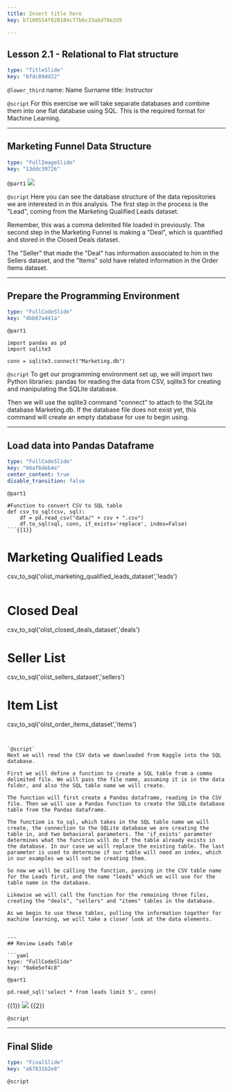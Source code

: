 ```yaml
---
title: Insert title here
key: b7100554f028184c77b6c33abd78e2d5

---
```

## Lesson 2.1 - Relational to Flat structure

```yaml
type: "TitleSlide"
key: "6fdc89dd22"
```

`@lower_third`
name: Name Surname
title: Instructor


`@script`
For this exercise we will take separate databases and combine them into one flat database using SQL. This is the required format for Machine Learning.


---
## Marketing Funnel Data Structure

```yaml
type: "FullImageSlide"
key: "13ddc39726"
```

`@part1`
![](https://i.imgur.com/Jory0O3.png)


`@script`
Here you can see the database structure of the data repositories we are interested in in this analysis. The first step in the process is the "Lead", coming from the Marketing Qualified Leads dataset.

Remember, this was a comma delimited file loaded in previously. The second step in the Marketing Funnel is making a "Deal", which is quantified and stored in the Closed Deals dataset.

The "Seller" that made the "Deal" has information associated to him in the Sellers dataset, and the "Items" sold have related information in the Order Items dataset.


---
## Prepare the Programming Environment

```yaml
type: "FullCodeSlide"
key: "4bb67a441a"
```

`@part1`
```
import pandas as pd
import sqlite3

conn = sqlite3.connect("Marketing.db")
```


`@script`
To get our programming environment set up, we will import two Python libraries: pandas for reading the data from CSV, sqlite3 for creating and manipulating the SQLite database.

Then we will use the sqlite3 command "connect" to attach to the SQLite database Marketing.db.  If the database file does not exist yet, this command will create an empty database for use to begin using.


---
## Load data into Pandas Dataframe

```yaml
type: "FullCodeSlide"
key: "66af6deb4e"
center_content: true
disable_transition: false
```

`@part1`
```
#Function to convert CSV to SQL table
def csv_to_sql(csv, sql):
    df = pd.read_csv("data/" + csv + ".csv")
    df.to_sql(sql, conn, if_exists='replace', index=False)
```{{1}}
```
# Marketing Qualified Leads
csv_to_sql('olist_marketing_qualified_leads_dataset','leads')
```{{2}}
```
# Closed Deal
csv_to_sql('olist_closed_deals_dataset','deals')

# Seller List
csv_to_sql('olist_sellers_dataset','sellers')

# Item List
csv_to_sql('olist_order_items_dataset','items')
```{{3}}


`@script`
Next we will read the CSV data we downloaded from Kaggle into the SQL database.

First we will define a function to create a SQL table from a comma delimited file. We will pass the file name, assuming it is in the data folder, and also the SQL table name we will create.

The function will first create a Pandas dataframe, reading in the CSV file. Then we will use a Pandas function to create the SQLite database table from the Pandas dataframe.

The functiom is to_sql, which takes in the SQL table name we will create, the connection to the SQLite database we are creating the table in, and two behavioral parameters. The 'if_exists' parameter determines what the function will do if the table already exists in the database. In our case we will replace the existing table. The last parameter is used to determine if our table will need an index, which in our examples we will not be creating them.

So now we will be calling the function, passing in the CSV table name for the Leads first, and the name "leads" which we will use for the table name in the database.

Likewise we will call the function for the remaining three files, creating the "deals", "sellers" and "items" tables in the database.

As we begin to use these tables, pulling the information together for machine learning, we will take a closer look at the data elements.


---
## Review Leads Table

```yaml
type: "FullCodeSlide"
key: "9a6e5ef4c8"
```

`@part1`
```
pd.read_sql('select * from leads limit 5', conn)
```
{{1}}
![](https://assets.datacamp.com/production/repositories/4220/datasets/49b66661883041a66f25e9b2f0ca6765607f023f/Capture.PNG)
{{2}}


`@script`



---
## Final Slide

```yaml
type: "FinalSlide"
key: "a67831b2e8"
```

`@script`


